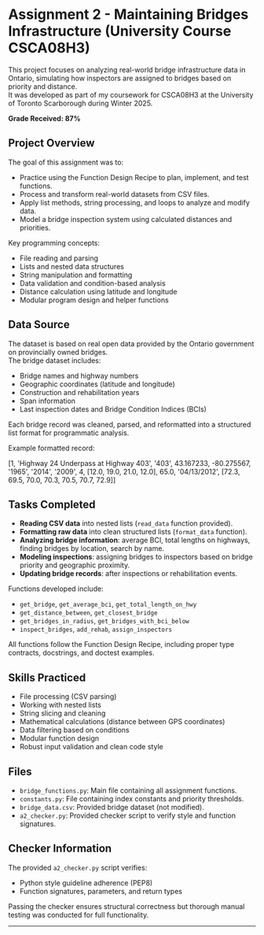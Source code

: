 # Assignment 2 - Maintaining Bridges Infrastructure (University Course CSCA08H3)

This project focuses on analyzing real-world bridge infrastructure data in Ontario, simulating how inspectors are assigned to bridges based on priority and distance.  
It was developed as part of my coursework for CSCA08H3 at the University of Toronto Scarborough during Winter 2025.

**Grade Received: 87%**

## Project Overview

The goal of this assignment was to:
- Practice using the Function Design Recipe to plan, implement, and test functions.
- Process and transform real-world datasets from CSV files.
- Apply list methods, string processing, and loops to analyze and modify data.
- Model a bridge inspection system using calculated distances and priorities.

Key programming concepts:
- File reading and parsing
- Lists and nested data structures
- String manipulation and formatting
- Data validation and condition-based analysis
- Distance calculation using latitude and longitude
- Modular program design and helper functions

## Data Source

The dataset is based on real open data provided by the Ontario government on provincially owned bridges.  
The bridge dataset includes:
- Bridge names and highway numbers
- Geographic coordinates (latitude and longitude)
- Construction and rehabilitation years
- Span information
- Last inspection dates and Bridge Condition Indices (BCIs)

Each bridge record was cleaned, parsed, and reformatted into a structured list format for programmatic analysis.

Example formatted record:

[1, 'Highway 24 Underpass at Highway 403', '403', 43.167233, -80.275567, '1965', '2014', '2009', 4, [12.0, 19.0, 21.0, 12.0], 65.0, '04/13/2012', [72.3, 69.5, 70.0, 70.3, 70.5, 70.7, 72.9]]

## Tasks Completed

- **Reading CSV data** into nested lists (`read_data` function provided).
- **Formatting raw data** into clean structured lists (`format_data` function).
- **Analyzing bridge information**: average BCI, total lengths on highways, finding bridges by location, search by name.
- **Modeling inspections**: assigning bridges to inspectors based on bridge priority and geographic proximity.
- **Updating bridge records**: after inspections or rehabilitation events.

Functions developed include:
- `get_bridge`, `get_average_bci`, `get_total_length_on_hwy`
- `get_distance_between`, `get_closest_bridge`
- `get_bridges_in_radius`, `get_bridges_with_bci_below`
- `inspect_bridges`, `add_rehab`, `assign_inspectors`

All functions follow the Function Design Recipe, including proper type contracts, docstrings, and doctest examples.

## Skills Practiced

- File processing (CSV parsing)
- Working with nested lists
- String slicing and cleaning
- Mathematical calculations (distance between GPS coordinates)
- Data filtering based on conditions
- Modular function design
- Robust input validation and clean code style

## Files

- `bridge_functions.py`: Main file containing all assignment functions.
- `constants.py`: File containing index constants and priority thresholds.
- `bridge_data.csv`: Provided bridge dataset (not modified).
- `a2_checker.py`: Provided checker script to verify style and function signatures.

## Checker Information

The provided `a2_checker.py` script verifies:
- Python style guideline adherence (PEP8)
- Function signatures, parameters, and return types

Passing the checker ensures structural correctness but thorough manual testing was conducted for full functionality.

---




